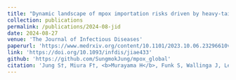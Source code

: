 ```yaml
---
title: "Dynamic landscape of mpox importation risks driven by heavy-tailed sexual contact networks among men who have sex with men in 2022: a mathematical modeling study"
collection: publications
permalink: /publications/2024-08-jid
date: 2024-08-27
venue: 'The Journal of Infectious Diseases'
paperurl: 'https://www.medrxiv.org/content/10.1101/2023.10.06.23296610v1.full.pdf'
link: 'https://doi.org/10.1093/infdis/jiae433'
github: 'https://github.com/SungmokJung/mpox_global'
citation: 'Jung S†, Miura F†, <b>Murayama H</b>, Funk S, Wallinga J, Lessler J, Endo A. (2024) &quot;Dynamic landscape of mpox importation risks driven by heavy-tailed sexual contact networks among men who have sex with men in 2022: a mathematical modeling study.&quot; <i>The Journal of Infectious Diseases</i>. 2024 (in press).'
---
```

